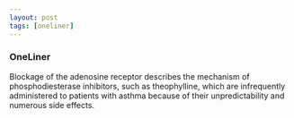 ```yaml
---
layout: post
tags: [oneliner]
---
```



### OneLiner

Blockage of the adenosine receptor describes the mechanism of phosphodiesterase inhibitors, such as theophylline, which are infrequently administered to patients with asthma because of their unpredictability and numerous side effects.
